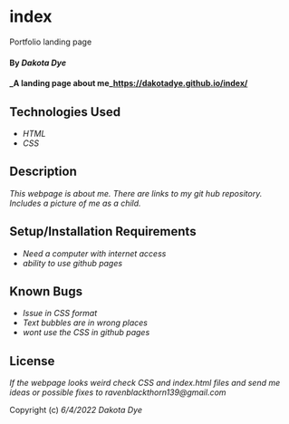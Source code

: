 # index
Portfolio landing page
#### By _Dakota Dye_

#### _A landing page about me_https://dakotadye.github.io/index/

## Technologies Used

* _HTML_
* _CSS_

## Description

_This webpage is about me. There are links to my git hub repository. Includes a picture of me as a child._

## Setup/Installation Requirements

* _Need a computer with internet access_
* _ability to use github pages_

## Known Bugs

* _Issue in CSS format_
* _Text bubbles are in wrong places_
* _wont use the CSS in github pages_

## License

_If the webpage looks weird check CSS and index.html files and send me ideas or possible fixes to ravenblackthorn139@gmail.com_

Copyright (c) _6/4/2022_ _Dakota Dye_
